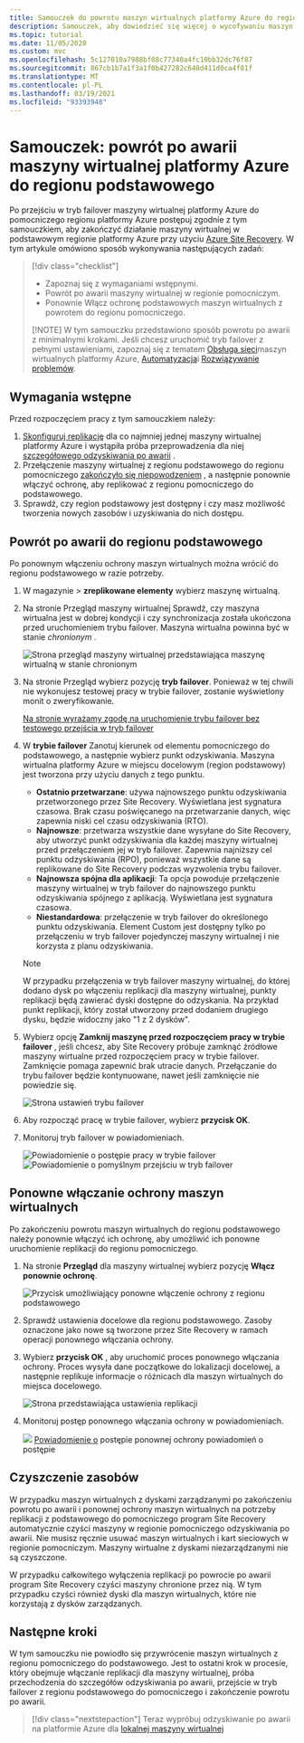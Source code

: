 ```yaml
---
title: Samouczek do powrotu maszyn wirtualnych platformy Azure do regionu podstawowego podczas odzyskiwania po awarii z Azure Site Recovery.
description: Samouczek, aby dowiedzieć się więcej o wycofywaniu maszyn wirtualnych platformy Azure do regionu podstawowego przy użyciu Azure Site Recovery.
ms.topic: tutorial
ms.date: 11/05/2020
ms.custom: mvc
ms.openlocfilehash: 5c127010a7988bf08c77340a4fc10bb32dc76f87
ms.sourcegitcommit: 867cb1b7a1f3a1f0b427282c648d411d0ca4f81f
ms.translationtype: MT
ms.contentlocale: pl-PL
ms.lasthandoff: 03/19/2021
ms.locfileid: "93393948"
---
```

# <a name="tutorial-fail-back-azure-vm-to-the-primary-region"></a>Samouczek: powrót po awarii maszyny wirtualnej platformy Azure do regionu podstawowego

Po przejściu w tryb failover maszyny wirtualnej platformy Azure do pomocniczego regionu platformy Azure postępuj zgodnie z tym samouczkiem, aby zakończyć działanie maszyny wirtualnej w podstawowym regionie platformy Azure przy użyciu [Azure Site Recovery](site-recovery-overview.md).  W tym artykule omówiono sposób wykonywania następujących zadań:

> [!div class="checklist"]
> 
> * Zapoznaj się z wymaganiami wstępnymi.
> * Powrót po awarii maszyny wirtualnej w regionie pomocniczym.
> * Ponownie Włącz ochronę podstawowych maszyn wirtualnych z powrotem do regionu pomocniczego.
> 
> [!NOTE]
> W tym samouczku przedstawiono sposób powrotu po awarii z minimalnymi krokami. Jeśli chcesz uruchomić tryb failover z pełnymi ustawieniami, zapoznaj się z tematem [Obsługa sieci](azure-to-azure-about-networking.md)maszyn wirtualnych platformy Azure, [Automatyzacja](azure-to-azure-powershell.md)i [Rozwiązywanie problemów](azure-to-azure-troubleshoot-errors.md).



## <a name="prerequisites"></a>Wymagania wstępne

Przed rozpoczęciem pracy z tym samouczkiem należy:

1. [Skonfiguruj replikację](azure-to-azure-tutorial-enable-replication.md) dla co najmniej jednej maszyny wirtualnej platformy Azure i wystąpiła próba przeprowadzenia dla niej [szczegółowego odzyskiwania po awarii](azure-to-azure-tutorial-dr-drill.md) .
2. Przełączenie maszyny wirtualnej z regionu podstawowego do regionu pomocniczego [zakończyło się niepowodzeniem](azure-to-azure-tutorial-failover-failback.md) , a następnie ponownie włączyć ochronę, aby replikować z regionu pomocniczego do podstawowego. 
3. Sprawdź, czy region podstawowy jest dostępny i czy masz możliwość tworzenia nowych zasobów i uzyskiwania do nich dostępu.

## <a name="fail-back-to-the-primary-region"></a>Powrót po awarii do regionu podstawowego

Po ponownym włączeniu ochrony maszyn wirtualnych można wrócić do regionu podstawowego w razie potrzeby.

1. W magazynie > **zreplikowane elementy** wybierz maszynę wirtualną.

2. Na stronie Przegląd maszyny wirtualnej Sprawdź, czy maszyna wirtualna jest w dobrej kondycji i czy synchronizacja została ukończona przed uruchomieniem trybu failover. Maszyna wirtualna powinna być w stanie *chronionym* .

    ![Strona przegląd maszyny wirtualnej przedstawiająca maszynę wirtualną w stanie chronionym](./media/azure-to-azure-tutorial-failback/protected-state.png)

3. Na stronie Przegląd wybierz pozycję **tryb failover**. Ponieważ w tej chwili nie wykonujesz testowej pracy w trybie failover, zostanie wyświetlony monit o zweryfikowanie.

    [Na stronie wyrażamy zgodę na uruchomienie trybu failover bez testowego przejścia w tryb failover](./media/azure-to-azure-tutorial-failback/no-test.png)

4. W **trybie failover** Zanotuj kierunek od elementu pomocniczego do podstawowego, a następnie wybierz punkt odzyskiwania. Maszyna wirtualna platformy Azure w miejscu docelowym (region podstawowy) jest tworzona przy użyciu danych z tego punktu.
   - **Ostatnio przetwarzane**: używa najnowszego punktu odzyskiwania przetworzonego przez Site Recovery. Wyświetlana jest sygnatura czasowa. Brak czasu poświęcanego na przetwarzanie danych, więc zapewnia niski cel czasu odzyskiwania (RTO).
   -  **Najnowsze**: przetwarza wszystkie dane wysyłane do Site Recovery, aby utworzyć punkt odzyskiwania dla każdej maszyny wirtualnej przed przełączeniem jej w tryb failover. Zapewnia najniższy cel punktu odzyskiwania (RPO), ponieważ wszystkie dane są replikowane do Site Recovery podczas wyzwolenia trybu failover.
   - **Najnowsza spójna dla aplikacji**: Ta opcja powoduje przełączenie maszyny wirtualnej w tryb failover do najnowszego punktu odzyskiwania spójnego z aplikacją. Wyświetlana jest sygnatura czasowa.
   - **Niestandardowa**: przełączenie w tryb failover do określonego punktu odzyskiwania. Element Custom jest dostępny tylko po przełączeniu w tryb failover pojedynczej maszyny wirtualnej i nie korzysta z planu odzyskiwania.

    > [!NOTE]
    > W przypadku przełączenia w tryb failover maszyny wirtualnej, do której dodano dysk po włączeniu replikacji dla maszyny wirtualnej, punkty replikacji będą zawierać dyski dostępne do odzyskania. Na przykład punkt replikacji, który został utworzony przed dodaniem drugiego dysku, będzie widoczny jako "1 z 2 dysków".

4. Wybierz opcję **Zamknij maszynę przed rozpoczęciem pracy w trybie failover** , jeśli chcesz, aby Site Recovery próbuje zamknąć źródłowe maszyny wirtualne przed rozpoczęciem pracy w trybie failover. Zamknięcie pomaga zapewnić brak utracie danych. Przełączanie do trybu failover będzie kontynuowane, nawet jeśli zamknięcie nie powiedzie się. 

    ![Strona ustawień trybu failover](./media/azure-to-azure-tutorial-failback/failover.png)    

3. Aby rozpocząć pracę w trybie failover, wybierz **przycisk OK**.
4. Monitoruj tryb failover w powiadomieniach.

    ![Powiadomienie o postępie pracy w trybie failover](./media/azure-to-azure-tutorial-failback/notification-progress.png)  
    ![Powiadomienie o pomyślnym przejściu w tryb failover](./media/azure-to-azure-tutorial-failback/notification-success.png)   

## <a name="reprotect-vms"></a>Ponowne włączanie ochrony maszyn wirtualnych

Po zakończeniu powrotu maszyn wirtualnych do regionu podstawowego należy ponownie włączyć ich ochronę, aby umożliwić ich ponowne uruchomienie replikacji do regionu pomocniczego.

1. Na stronie **Przegląd** dla maszyny wirtualnej wybierz pozycję **Włącz ponownie ochronę**.

    ![Przycisk umożliwiający ponowne włączenie ochrony z regionu podstawowego](./media/azure-to-azure-tutorial-failback/reprotect.png)  

2. Sprawdź ustawienia docelowe dla regionu podstawowego. Zasoby oznaczone jako nowe są tworzone przez Site Recovery w ramach operacji ponownego włączania ochrony.
3. Wybierz **przycisk OK** , aby uruchomić proces ponownego włączania ochrony. Proces wysyła dane początkowe do lokalizacji docelowej, a następnie replikuje informacje o różnicach dla maszyn wirtualnych do miejsca docelowego.

     ![Strona przedstawiająca ustawienia replikacji](./media/azure-to-azure-tutorial-failback/replication-settings.png) 

4. Monitoruj postęp ponownego włączania ochrony w powiadomieniach. 

    ![](./media/azure-to-azure-tutorial-failback/notification-reprotect-start.png) [Powiadomienie o](./media/azure-to-azure-tutorial-failback/notification-reprotect-finish.png) postępie ponownej ochrony powiadomień o postępie
    
  

## <a name="clean-up-resources"></a>Czyszczenie zasobów

W przypadku maszyn wirtualnych z dyskami zarządzanymi po zakończeniu powrotu po awarii i ponownej ochrony maszyn wirtualnych na potrzeby replikacji z podstawowego do pomocniczego program Site Recovery automatycznie czyści maszyny w regionie pomocniczego odzyskiwania po awarii. Nie musisz ręcznie usuwać maszyn wirtualnych i kart sieciowych w regionie pomocniczym. Maszyny wirtualne z dyskami niezarządzanymi nie są czyszczone.

W przypadku całkowitego wyłączenia replikacji po powrocie po awarii program Site Recovery czyści maszyny chronione przez nią. W tym przypadku czyści również dyski dla maszyn wirtualnych, które nie korzystają z dysków zarządzanych. 
 
## <a name="next-steps"></a>Następne kroki

W tym samouczku nie powiodło się przywrócenie maszyn wirtualnych z regionu pomocniczego do podstawowego. Jest to ostatni krok w procesie, który obejmuje włączanie replikacji dla maszyny wirtualnej, próba przechodzenia do szczegółów odzyskiwania po awarii, przejście w tryb failover z regionu podstawowego do pomocniczego i zakończenie powrotu po awarii.

> [!div class="nextstepaction"]
> Teraz wypróbuj odzyskiwanie po awarii na platformie Azure dla [lokalnej maszyny wirtualnej](vmware-azure-tutorial-prepare-on-premises.md)


